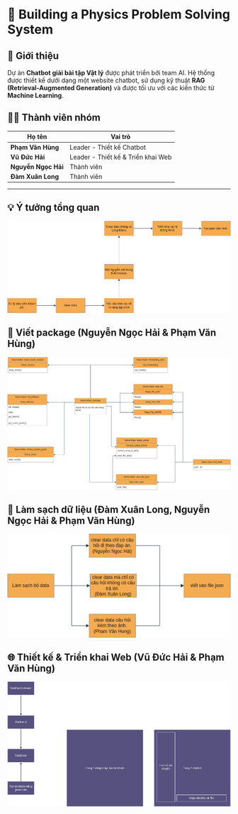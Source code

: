 # 📘 Building a Physics Problem Solving System
## 🚀 Giới thiệu  
Dự án **Chatbot giải bài tập Vật lý** được phát triển bởi team AI. Hệ thống được thiết kế dưới dạng một website chatbot, sử dụng kỹ thuật **RAG (Retrieval-Augmented Generation)** và được tối ưu với các kiến thức từ **Machine Learning**.

## 👨‍💻 Thành viên nhóm

| Họ tên             | Vai trò                            |
|--------------------|------------------------------------|
| **Phạm Văn Hùng**  | Leader - Thiết kế Chatbot          |
| **Vũ Đức Hải**     | Leader - Thiết kế & Triển khai Web |
| **Nguyễn Ngọc Hải**| Thành viên                         |
| **Đàm Xuân Long**  | Thành viên                         |
---

## 💡 Ý tưởng tổng quan
![ID_Chung](image/ID_Chung.png)

## 🧩 Viết package (Nguyễn Ngọc Hải & Phạm Văn Hùng)
![ID_package](image/ID_package.png)

## 🧹 Làm sạch dữ liệu (Đàm Xuân Long, Nguyễn Ngọc Hải & Phạm Văn Hùng)
![Ý tưởng ](image/clear_data.png)

## 🌐 Thiết kế & Triển khai Web (Vũ Đức Hải & Phạm Văn Hùng)
![Thiết kế & Triển khai Web](image/ID_web_desgin.png)
